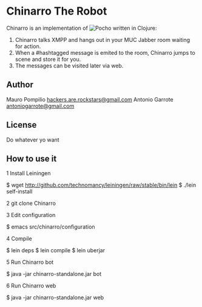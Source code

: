 # Chinarro The Robot

Chinarro is an implementation of ![Pocho](http://github.com/malditogeek/Pocho) written in Clojure:

1. Chinarro talks XMPP and hangs out in your MUC Jabber room waiting for action.
2. When a \#hashtagged message is emited to the room, Chinarro jumps to scene
and store it for you.
3. The messages can be visited later via web.

## Author
Mauro Pompilio <hackers.are.rockstars@gmail.com>
Antonio Garrote <antoniogarrote@gmail.com>

## License
Do whatever yo want

## How to use it

1 Install Leiningen

  $ wget http://github.com/technomancy/leiningen/raw/stable/bin/lein
  $ ./lein self-install

2 git clone Chinarro

3 Edit configuration

  $ emacs src/chinarro/configuration

4 Compile

  $ lein deps
  $ lein compile
  $ lein uberjar

5 Run Chinarro bot

  $ java -jar chinarro-standalone.jar bot

6 Run Chinarro web

  $ java -jar chinarro-standalone.jar web
